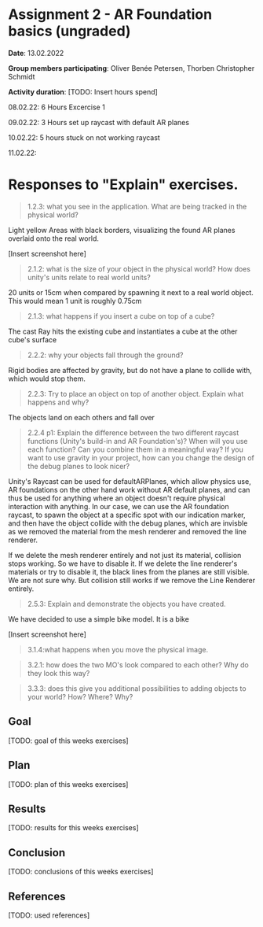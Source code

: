 # Assignment 2 - AR Foundation basics (ungraded)

**Date**: 13.02.2022

**Group members participating**: Oliver Benée Petersen, Thorben Christopher Schmidt

**Activity duration**: [TODO: Insert hours spend]

08.02.22: 6 Hours Excercise 1

09.02.22: 3 Hours set up raycast with default AR planes

10.02.22: 5 hours stuck on not working raycast

11.02.22:


# Responses to "Explain" exercises. 

> 1.2.3: what you see in the application. What are being tracked in the physical world?

Light yellow Areas with black borders, visualizing the found AR planes overlaid onto the real world.

[Insert screenshot here]

> 2.1.2: what is the size of your object in the physical world? How does unity's units relate to real world units?

20 units or 15cm when compared by spawning it next to a real world object. This would mean 1 unit is roughly 0.75cm

> 2.1.3: what happens if you insert a cube on top of a cube?

The cast Ray hits the existing cube and instantiates a cube at the other cube's surface

> 2.2.2: why your objects fall through the ground?

Rigid bodies are affected by gravity, but do not have a plane to collide with, which would stop them.

> 2.2.3: Try to place an object on top of another object. Explain what happens and why?

The objects land on each others and fall over

> 2.2.4 p1: Explain the difference between the two different raycast functions (Unity's build-in and AR Foundation's)?
When will you use each function?
Can you combine them in a meaningful way?
If you want to use gravity in your project, how can you change the design of the debug planes to look nicer?

Unity's Raycast can be used for defaultARPlanes, which allow physics use, AR foundations on the other hand work without AR default planes, and can thus be used for anything where an object doesn't require  physical interaction with anything. In our case, we can use the AR foundation raycast, to spawn the object at a specific spot with our indication marker, and then have the object collide with the debug planes, which are invisble as we removed the material from the mesh renderer and removed the line renderer. 

If we delete the mesh renderer entirely and not just its material, collision stops working. So we have to disable it. 
If we delete the line renderer's materials or try to disable it, the black lines from the planes are still visible. We are not sure why. But collision still works if we remove the Line Renderer entirely. 

> 2.5.3: Explain and demonstrate the objects you have created.

We have decided to use a simple bike model. It is a bike

[Insert screenshot here]

> 3.1.4:what happens when you move the physical image. 

> 3.2.1: how does the two MO's look compared to each other? Why do they look this way?

> 3.3.3: does this give you additional possibilities to adding objects to your world? How? Where? Why?





## Goal
[TODO: goal of this weeks exercises]

## Plan
[TODO: plan of this weeks exercises]

## Results
[TODO: results for this weeks exercises]

## Conclusion
[TODO: conclusions of this weeks exercises]

## References
[TODO: used references]

